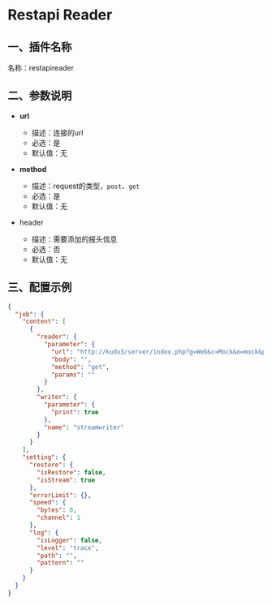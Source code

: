 # Restapi Reader

<a name="4atlg"></a>
## 一、插件名称
名称：restapireader<br />

<a name="fSJWG"></a>
## 二、参数说明

- **url**
   - 描述：连接的url
   - 必选：是
   - 默认值：无



- **method**
   - 描述：request的类型，`post`、`get`
   - 必选：是
   - 默认值：无



- header
   - 描述：需要添加的报头信息
   - 必选：否
   - 默认值：无



<a name="IBBub"></a>
## 三、配置示例
```json
{
  "job": {
    "content": [
      {
        "reader": {
          "parameter": {
            "url": "http://kudu3/server/index.php?g=Web&c=Mock&o=mock&projectID=58&uri=/api/tiezhu/test/get",
            "body": "",
            "method": "get",
            "params": ""
          }
        },
        "writer": {
          "parameter": {
            "print": true
          },
          "name": "streamwriter"
        }
      }
    ],
    "setting": {
      "restore": {
        "isRestore": false,
        "isStream": true
      },
      "errorLimit": {},
      "speed": {
        "bytes": 0,
        "channel": 1
      },
      "log": {
        "isLogger": false,
        "level": "trace",
        "path": "",
        "pattern": ""
      }
    }
  }
}
```


